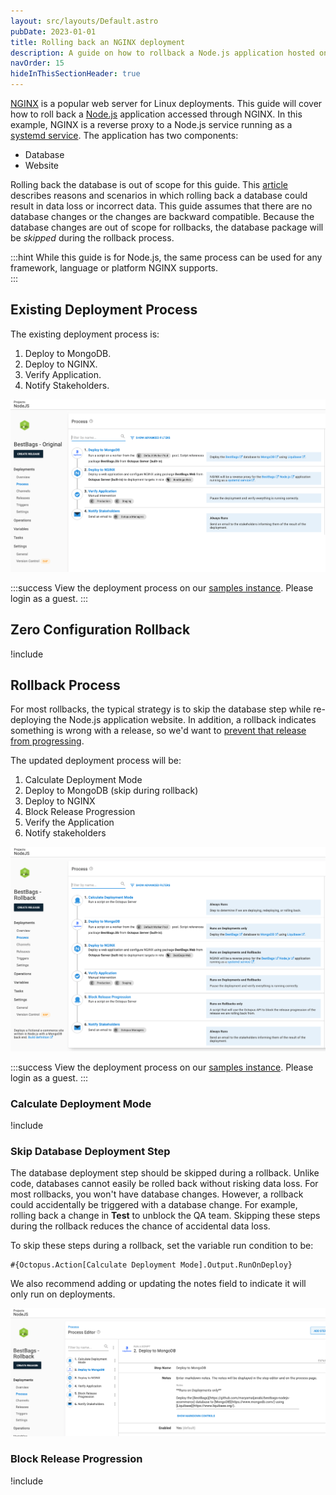 ```yaml
---
layout: src/layouts/Default.astro
pubDate: 2023-01-01
title: Rolling back an NGINX deployment
description: A guide on how to rollback a Node.js application hosted on NGINX
navOrder: 15
hideInThisSectionHeader: true
---
```


[NGINX](https://nginx.org) is a popular web server for Linux deployments.  This guide will cover how to roll back a [Node.js](https://nodejs.org/en/) application accessed through NGINX.  In this example, NGINX is a reverse proxy to a Node.js service running as a [systemd service](https://wiki.debian.org/systemd/Services). The application has two components:

- Database
- Website

Rolling back the database is out of scope for this guide.  This [article](https://octopus.com/blog/database-rollbacks-pitfalls) describes reasons and scenarios in which rolling back a database could result in data loss or incorrect data.  This guide assumes that there are no database changes or the changes are backward compatible. Because the database changes are out of scope for rollbacks, the database package will be *skipped* during the rollback process.

:::hint
While this guide is for Node.js, the same process can be used for any framework, language or platform NGINX supports.  
:::

## Existing Deployment Process

The existing deployment process is:

1. Deploy to MongoDB.
1. Deploy to NGINX.
1. Verify Application.
1. Notify Stakeholders.

![Original deployment process for Node.js application](images/rollback-nginx-original-process.png)

:::success
View the deployment process on our [samples instance](https://samples.octopus.app/app#/Spaces-762/projects/01-octofx-original/deployments/process).  Please login as a guest.
:::

## Zero Configuration Rollback
!include <zero-configuration-rollback>

## Rollback Process

For most rollbacks, the typical strategy is to skip the database step while re-deploying the Node.js application website.  In addition, a rollback indicates something is wrong with a release, so we'd want to [prevent that release from progressing](/docs/releases/prevent-release-progression.md).

The updated deployment process will be:

1. Calculate Deployment Mode
1. Deploy to MongoDB (skip during rollback)
1. Deploy to NGINX
1. Block Release Progression
1. Verify the Application
1. Notify stakeholders

![simple rollback for windows deployment](images/rollback-nginx-simple-rollback.png)

:::success
View the deployment process on our [samples instance](https://samples.octopus.app/app#/Spaces-762/projects/bestbags-rollback/deployments/process).  Please login as a guest.
:::

### Calculate Deployment Mode

!include <calculate-deployment-mode>

### Skip Database Deployment Step

The database deployment step should be skipped during a rollback.  Unlike code, databases cannot easily be rolled back without risking data loss.  For most rollbacks, you won't have database changes.  However, a rollback could accidentally be triggered with a database change.  For example, rolling back a change in **Test** to unblock the QA team.   Skipping these steps during the rollback reduces the chance of accidental data loss.  

To skip these steps during a rollback, set the variable run condition to be:

```
#{Octopus.Action[Calculate Deployment Mode].Output.RunOnDeploy}
```

We also recommend adding or updating the notes field to indicate it will only run on deployments.

![windows updating notes field](images/rollback-nginx-notes-field.png)

### Block Release Progression

!include <prevent-release-progression>